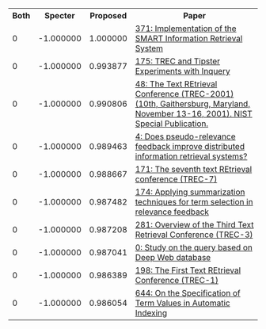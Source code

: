 <html><table><tr>
<th>Both</th>
<th>Specter</th>
<th>Proposed</th>
<th>Paper</th>
</tr>
<tr>
<td>0</td>
<td>-1.000000</td>
<td>1.000000</td>
<td><a href="https://www.semanticscholar.org/paper/f631121deb8c26d1fff60799b2306e85852aaff5">371: Implementation of the SMART Information Retrieval System</a></td>
</tr>
<tr>
<td>0</td>
<td>-1.000000</td>
<td>0.993877</td>
<td><a href="https://www.semanticscholar.org/paper/ac1410ee22f8163cf0513b02a5d43054eb037424">175: TREC and Tipster Experiments with Inquery</a></td>
</tr>
<tr>
<td>0</td>
<td>-1.000000</td>
<td>0.990806</td>
<td><a href="https://www.semanticscholar.org/paper/87e5f66018b568dc4376bb35a850eef5a344e05d">48: The Text REtrieval Conference (TREC-2001) (10th, Gaithersburg, Maryland, November 13-16, 2001). NIST Special Publication.</a></td>
</tr>
<tr>
<td>0</td>
<td>-1.000000</td>
<td>0.989463</td>
<td><a href="https://www.semanticscholar.org/paper/5bc3ca5d9590c276968fb92f190b6bd97ae6ae74">4: Does pseudo-relevance feedback improve distributed information retrieval systems?</a></td>
</tr>
<tr>
<td>0</td>
<td>-1.000000</td>
<td>0.988667</td>
<td><a href="https://www.semanticscholar.org/paper/b69cf89454556c93efa37276e2cd1e4d8e72b6ba">171: The seventh text REtrieval conference (TREC-7)</a></td>
</tr>
<tr>
<td>0</td>
<td>-1.000000</td>
<td>0.987482</td>
<td><a href="https://www.semanticscholar.org/paper/037faf10b83e6f882d8005828098b2d6dc963d69">174: Applying summarization techniques for term selection in relevance feedback</a></td>
</tr>
<tr>
<td>0</td>
<td>-1.000000</td>
<td>0.987208</td>
<td><a href="https://www.semanticscholar.org/paper/1acfa730407aae835418c9381a3fb31f23fae494">281: Overview of the Third Text Retrieval Conference (TREC-3)</a></td>
</tr>
<tr>
<td>0</td>
<td>-1.000000</td>
<td>0.987041</td>
<td><a href="https://www.semanticscholar.org/paper/9801b9c7cfe814bf4b20ea08c7cfd4ba50301238">0: Study on the query based on Deep Web database</a></td>
</tr>
<tr>
<td>0</td>
<td>-1.000000</td>
<td>0.986389</td>
<td><a href="https://www.semanticscholar.org/paper/6bbb7e6e7836af5996722db76ae78c89f7cae337">198: The First Text REtrieval Conference (TREC-1)</a></td>
</tr>
<tr>
<td>0</td>
<td>-1.000000</td>
<td>0.986054</td>
<td><a href="https://www.semanticscholar.org/paper/c7fd9037b571862246e366189f1fc1c58fe0dd9c">644: On the Specification of Term Values in Automatic Indexing</a></td>
</tr>
</table></html>
